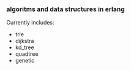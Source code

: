 ### algoritms and data structures in erlang

Currently includes:

* trie
* dijkstra
* kd\_tree
* quadtree
* genetic


